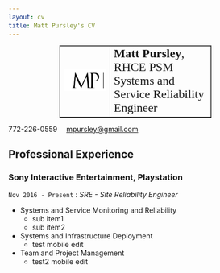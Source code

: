 ```yaml
---
layout: cv
title: Matt Pursley's CV
---
```


<center><table border="1" style="width:60%">
  <tr>
    <td valign="middle"><img src="assets/matt pursley resume logo v2 cropped.png" width="300"></td>
    <td valign="middle" align="left">
      <font face = "Times New Roman" size = "5">
        <b>Matt Pursley</b>, RHCE PSM<br>Systems and Service Reliability Engineer</td>
      </font>
  </tr>
</table>
</center>

<div id="webaddress">
<i class="fi-telephone"></i>
772-226-0559
<i class="fi-mail" style="margin-left:1em"></i>
<a href="mpursley@gmail.com">mpursley@gmail.com</a>
</div>

## Professional Experience

### __Sony Interactive Entertainment, Playstation__
```Nov 2016 - Present``` : _SRE - Site Reliability Engineer_

* Systems and Service Monitoring and Reliability
  * sub item1
  * sub item2
* Systems and Infrastructure Deployment
  * test mobile edit
* Team and Project Management
  * test2 mobile edit
